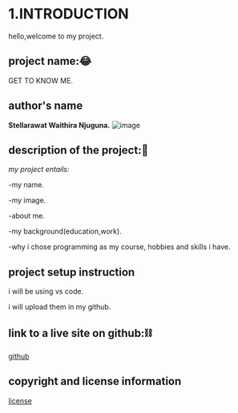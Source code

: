 # 1.INTRODUCTION 
hello,welcome to my project. 

## project name:😂
GET TO KNOW ME.

## author's name
**Stellarawat Waithira Njuguna.**
![image](<images/Pink White Black Watercolor Paint Brush Handwriting Feminine  Beauty Youtube Channel Art.png>)

## description of the project:📖
*my project entails:*
 
-my name.

 -my image.

 -about me.

 -my background(education,work).

 -why i chose programming as my course,
 hobbies and skills i have. 


## project setup instruction
 i will be using vs code.

i will upload them in my github.

## link to a live site on github:⛓️
[github]()
 
## copyright and license information 
[license](LICENSE.md/license.md)